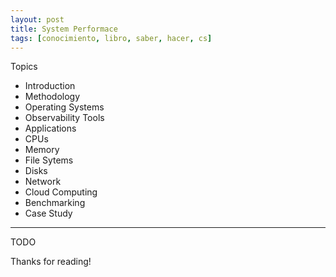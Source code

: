 ```yaml
---
layout: post
title: System Performace
tags: [conocimiento, libro, saber, hacer, cs]
---
```


<!--Resumen-->

Topics 

- Introduction
- Methodology
- Operating Systems
- Observability Tools
- Applications
- CPUs
- Memory
- File Sytems
- Disks
- Network
- Cloud Computing
- Benchmarking
- Case Study

---

<!--more-->
TODO
  
Thanks for reading!